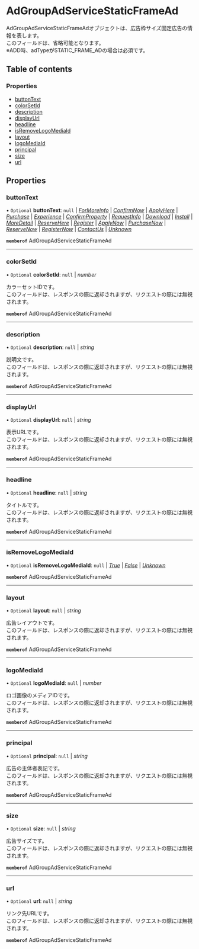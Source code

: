 # AdGroupAdServiceStaticFrameAd


<div lang=\"ja\"> AdGroupAdServiceStaticFrameAdオブジェクトは、広告枠サイズ固定広告の情報を表します。<br> このフィールドは、省略可能となります。<br> ※ADD時、adTypeがSTATIC_FRAME_ADの場合は必須です。 </div> 

## Table of contents

### Properties

- [buttonText](adgroupadservicestaticframead.md#buttontext)
- [colorSetId](adgroupadservicestaticframead.md#colorsetid)
- [description](adgroupadservicestaticframead.md#description)
- [displayUrl](adgroupadservicestaticframead.md#displayurl)
- [headline](adgroupadservicestaticframead.md#headline)
- [isRemoveLogoMediaId](adgroupadservicestaticframead.md#isremovelogomediaid)
- [layout](adgroupadservicestaticframead.md#layout)
- [logoMediaId](adgroupadservicestaticframead.md#logomediaid)
- [principal](adgroupadservicestaticframead.md#principal)
- [size](adgroupadservicestaticframead.md#size)
- [url](adgroupadservicestaticframead.md#url)

## Properties

### buttonText

• `Optional` **buttonText**: ``null`` \| [*ForMoreInfo*](./enums/adgroupadservicebuttontext.md#formoreinfo) \| [*ConfirmNow*](./enums/adgroupadservicebuttontext.md#confirmnow) \| [*ApplyHere*](./enums/adgroupadservicebuttontext.md#applyhere) \| [*Purchase*](./enums/adgroupadservicebuttontext.md#purchase) \| [*Experience*](./enums/adgroupadservicebuttontext.md#experience) \| [*ConfirmProperty*](./enums/adgroupadservicebuttontext.md#confirmproperty) \| [*RequestInfo*](./enums/adgroupadservicebuttontext.md#requestinfo) \| [*Download*](./enums/adgroupadservicebuttontext.md#download) \| [*Install*](./enums/adgroupadservicebuttontext.md#install) \| [*MoreDetail*](./enums/adgroupadservicebuttontext.md#moredetail) \| [*ReserveHere*](./enums/adgroupadservicebuttontext.md#reservehere) \| [*Register*](./enums/adgroupadservicebuttontext.md#register) \| [*ApplyNow*](./enums/adgroupadservicebuttontext.md#applynow) \| [*PurchaseNow*](./enums/adgroupadservicebuttontext.md#purchasenow) \| [*ReserveNow*](./enums/adgroupadservicebuttontext.md#reservenow) \| [*RegisterNow*](./enums/adgroupadservicebuttontext.md#registernow) \| [*ContactUs*](./enums/adgroupadservicebuttontext.md#contactus) \| [*Unknown*](./enums/adgroupadservicebuttontext.md#unknown)

**`memberof`** AdGroupAdServiceStaticFrameAd

___

### colorSetId

• `Optional` **colorSetId**: ``null`` \| *number*

<div lang=\"ja\"> カラーセットIDです。<br> このフィールドは、レスポンスの際に返却されますが、リクエストの際には無視されます。 </div> 

**`memberof`** AdGroupAdServiceStaticFrameAd

___

### description

• `Optional` **description**: ``null`` \| *string*

<div lang=\"ja\"> 説明文です。<br> このフィールドは、レスポンスの際に返却されますが、リクエストの際には無視されます。 </div> 

**`memberof`** AdGroupAdServiceStaticFrameAd

___

### displayUrl

• `Optional` **displayUrl**: ``null`` \| *string*

<div lang=\"ja\"> 表示URLです。<br> このフィールドは、レスポンスの際に返却されますが、リクエストの際には無視されます。 </div> 

**`memberof`** AdGroupAdServiceStaticFrameAd

___

### headline

• `Optional` **headline**: ``null`` \| *string*

<div lang=\"ja\"> タイトルです。<br> このフィールドは、レスポンスの際に返却されますが、リクエストの際には無視されます。 </div> 

**`memberof`** AdGroupAdServiceStaticFrameAd

___

### isRemoveLogoMediaId

• `Optional` **isRemoveLogoMediaId**: ``null`` \| [*True*](./enums/adgroupadserviceisremoveflg.md#true) \| [*False*](./enums/adgroupadserviceisremoveflg.md#false) \| [*Unknown*](./enums/adgroupadserviceisremoveflg.md#unknown)

**`memberof`** AdGroupAdServiceStaticFrameAd

___

### layout

• `Optional` **layout**: ``null`` \| *string*

<div lang=\"ja\"> 広告レイアウトです。<br> このフィールドは、レスポンスの際に返却されますが、リクエストの際には無視されます。 </div> 

**`memberof`** AdGroupAdServiceStaticFrameAd

___

### logoMediaId

• `Optional` **logoMediaId**: ``null`` \| *number*

<div lang=\"ja\"> ロゴ画像のメディアIDです。<br> このフィールドは、レスポンスの際に返却されますが、リクエストの際には無視されます。 </div> 

**`memberof`** AdGroupAdServiceStaticFrameAd

___

### principal

• `Optional` **principal**: ``null`` \| *string*

<div lang=\"ja\"> 広告の主体者表記です。<br> このフィールドは、レスポンスの際に返却されますが、リクエストの際には無視されます。 </div> 

**`memberof`** AdGroupAdServiceStaticFrameAd

___

### size

• `Optional` **size**: ``null`` \| *string*

<div lang=\"ja\"> 広告サイズです。<br> このフィールドは、レスポンスの際に返却されますが、リクエストの際には無視されます。 </div> 

**`memberof`** AdGroupAdServiceStaticFrameAd

___

### url

• `Optional` **url**: ``null`` \| *string*

<div lang=\"ja\"> リンク先URLです。<br> このフィールドは、レスポンスの際に返却されますが、リクエストの際には無視されます。 </div> 

**`memberof`** AdGroupAdServiceStaticFrameAd
